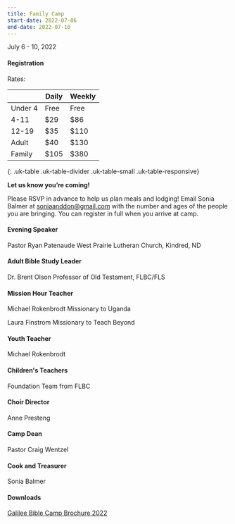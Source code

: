 ```yaml
---
title: Family Camp
start-date: 2022-07-06
end-date: 2022-07-10
---
```


July 6 - 10, 2022

#### Registration

Rates:

|         | Daily | Weekly |
| ------- | ----- | ------ |
| Under 4 | Free  | Free   |
| 4-11    | $29   | $86    |
| 12-19   | $35   | $110   |
| Adult   | $40   | $130   |
| Family  | $105  | $380   |
{: .uk-table .uk-table-divider .uk-table-small .uk-table-responsive}

**Let us know you’re coming!**

Please RSVP in advance to help us plan meals and lodging!
Email Sonia Balmer at <a href="mailto:soniaanddon@gmail.com">soniaanddon@gmail.com</a> with the number and ages of the people you are bringing. You can register in full when you arrive at camp.

#### Evening Speaker

Pastor Ryan Patenaude
West Prairie Lutheran Church, Kindred, ND

#### Adult Bible Study Leader

Dr. Brent Olson
Professor of Old Testament, FLBC/FLS

#### Mission Hour Teacher

Michael Rokenbrodt
Missionary to Uganda

Laura Finstrom
Missionary to Teach Beyond

#### Youth Teacher

Michael Rokenbrodt

#### Children's Teachers

Foundation Team from FLBC

#### Choir Director

Anne Presteng

#### Camp Dean

Pastor Craig Wentzel

#### Cook and Treasurer

Sonia Balmer

#### Downloads

[Galilee Bible Camp Brochure 2022](/files/family-bible-camp-brochure-2022.pdf)
